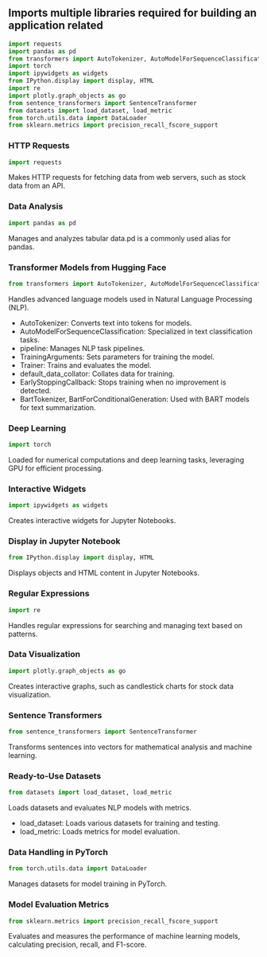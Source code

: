 ## Imports multiple libraries required for building an application related
```python
import requests
import pandas as pd
from transformers import AutoTokenizer, AutoModelForSequenceClassification, pipeline, TrainingArguments, Trainer, default_data_collator, EarlyStoppingCallback, BartTokenizer, BartForConditionalGeneration
import torch
import ipywidgets as widgets
from IPython.display import display, HTML
import re
import plotly.graph_objects as go
from sentence_transformers import SentenceTransformer
from datasets import load_dataset, load_metric
from torch.utils.data import DataLoader
from sklearn.metrics import precision_recall_fscore_support
```
### HTTP Requests
```python
import requests
```
Makes HTTP requests for fetching data from web servers, such as stock data from an API.
### Data Analysis
```python
import pandas as pd
```
Manages and analyzes tabular data.pd is a commonly used alias for pandas.
### Transformer Models from Hugging Face
```python
from transformers import AutoTokenizer, AutoModelForSequenceClassification, pipeline, TrainingArguments, Trainer, default_data_collator, EarlyStoppingCallback, BartTokenizer, BartForConditionalGeneration
```
Handles advanced language models used in Natural Language Processing (NLP).
  - AutoTokenizer: Converts text into tokens for models.
  - AutoModelForSequenceClassification: Specialized in text classification tasks.
  - pipeline: Manages NLP task pipelines.
  - TrainingArguments: Sets parameters for training the model.
  - Trainer: Trains and evaluates the model.
  - default_data_collator: Collates data for training.
  - EarlyStoppingCallback: Stops training when no improvement is detected.
  - BartTokenizer, BartForConditionalGeneration: Used with BART models for text summarization.
### Deep Learning
```python
import torch
```
Loaded for numerical computations and deep learning tasks, leveraging GPU for efficient processing.
### Interactive Widgets
```python
import ipywidgets as widgets
```
Creates interactive widgets for Jupyter Notebooks.
### Display in Jupyter Notebook
```python
from IPython.display import display, HTML
```
Displays objects and HTML content in Jupyter Notebooks.
### Regular Expressions
```python
import re
```
Handles regular expressions for searching and managing text based on patterns.
### Data Visualization
```python
import plotly.graph_objects as go
```
Creates interactive graphs, such as candlestick charts for stock data visualization.
### Sentence Transformers
```python
from sentence_transformers import SentenceTransformer
```
Transforms sentences into vectors for mathematical analysis and machine learning.
### Ready-to-Use Datasets
```python
from datasets import load_dataset, load_metric
```
Loads datasets and evaluates NLP models with metrics.
  - load_dataset: Loads various datasets for training and testing.
  - load_metric: Loads metrics for model evaluation.
### Data Handling in PyTorch
```python
from torch.utils.data import DataLoader
```
Manages datasets for model training in PyTorch.
### Model Evaluation Metrics
```python
from sklearn.metrics import precision_recall_fscore_support
```
Evaluates and measures the performance of machine learning models, calculating precision, recall, and F1-score.
